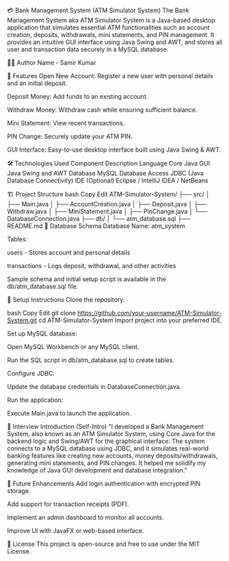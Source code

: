 💳 Bank Management System (ATM Simulator System)
The Bank Management System aka ATM Simulator System is a Java-based desktop application that simulates essential ATM functionalities such as account creation, deposits, withdrawals, mini statements, and PIN management. It provides an intuitive GUI interface using Java Swing and AWT, and stores all user and transaction data securely in a MySQL database.

👨‍💻 Author Name - Samir Kumar

🚀 Features
Open New Account: Register a new user with personal details and an initial deposit.

Deposit Money: Add funds to an existing account.

Withdraw Money: Withdraw cash while ensuring sufficient balance.

Mini Statement: View recent transactions.

PIN Change: Securely update your ATM PIN.

GUI Interface: Easy-to-use desktop interface built using Java Swing & AWT.

🛠️ Technologies Used
Component	Description
Language	Core Java
GUI	Java Swing and AWT
Database	MySQL
Database Access	JDBC (Java Database Connectivity)
IDE (Optional)	Eclipse / IntelliJ IDEA / NetBeans

🏗️ Project Structure
bash
Copy
Edit
ATM-Simulator-System/
├── src/
│   ├── Main.java
│   ├── AccountCreation.java
│   ├── Deposit.java
│   ├── Withdraw.java
│   ├── MiniStatement.java
│   ├── PinChange.java
│   └── DatabaseConnection.java
├── db/
│   └── atm_database.sql
├── README.md
📂 Database Schema
Database Name: atm_system

Tables:

users - Stores account and personal details

transactions - Logs deposit, withdrawal, and other activities

Sample schema and initial setup script is available in the db/atm_database.sql file.

🔧 Setup Instructions
Clone the repository:

bash
Copy
Edit
git clone https://github.com/your-username/ATM-Simulator-System.git
cd ATM-Simulator-System
Import project into your preferred IDE.

Set up MySQL database:

Open MySQL Workbench or any MySQL client.

Run the SQL script in db/atm_database.sql to create tables.

Configure JDBC:

Update the database credentials in DatabaseConnection.java.

Run the application:

Execute Main.java to launch the application.

🧠 Interview Introduction (Self-Intro)
"I developed a Bank Management System, also known as an ATM Simulator System, using Core Java for the backend logic and Swing/AWT for the graphical interface. The system connects to a MySQL database using JDBC, and it simulates real-world banking features like creating new accounts, money deposits/withdrawals, generating mini statements, and PIN changes. It helped me solidify my knowledge of Java GUI development and database integration."

📌 Future Enhancements
Add login authentication with encrypted PIN storage.

Add support for transaction receipts (PDF).

Implement an admin dashboard to monitor all accounts.

Improve UI with JavaFX or web-based interface.

📃 License
This project is open-source and free to use under the MIT License.
